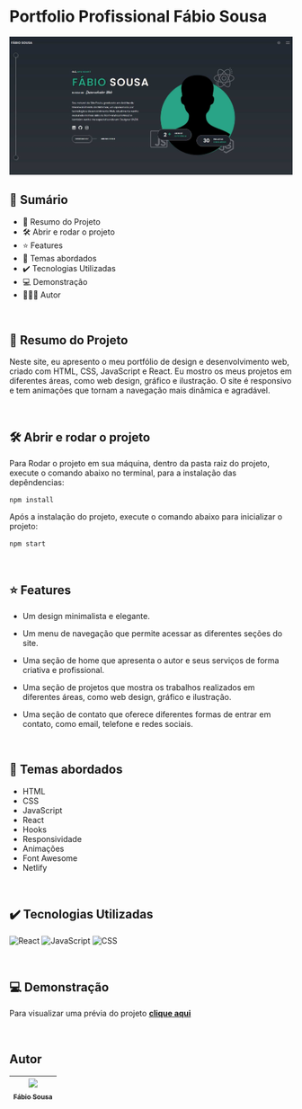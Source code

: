 # Portfolio Profissional Fábio Sousa

<img src="./public/screenshot-01.jpg">

<br>

## 📎 Sumário
- 📌 Resumo do Projeto
- 🛠️ Abrir e rodar o projeto
- ⭐ Features
- 📂 Temas abordados
- ✔️ Tecnologias Utilizadas
- 💻 Demonstração
- 🙋🏻‍♂️ Autor

<br>

## 📌 Resumo do Projeto
Neste site, eu apresento o meu portfólio de design e desenvolvimento web, criado com HTML, CSS, JavaScript e React. Eu mostro os meus projetos em diferentes áreas, como web design, gráfico e ilustração. O site é responsivo e tem animações que tornam a navegação mais dinâmica e agradável.

<br>

## 🛠️ Abrir e rodar o projeto
Para Rodar o projeto em sua máquina, dentro da pasta raiz do projeto, execute o comando abaixo no terminal, para a instalação das depêndencias:
```
npm install
```
Após a instalação do projeto, execute o comando abaixo para inicializar o projeto:
```
npm start
```

<br>

## ⭐ Features

- Um design minimalista e elegante.

- Um menu de navegação que permite acessar as diferentes seções do site.

- Uma seção de home que apresenta o autor e seus serviços de forma criativa e profissional.

- Uma seção de projetos que mostra os trabalhos realizados em diferentes áreas, como web design, gráfico e ilustração.

- Uma seção de contato que oferece diferentes formas de entrar em contato, como email, telefone e redes sociais.

<br>

## 📂 Temas abordados
- HTML
- CSS
- JavaScript
- React
- Hooks
- Responsividade
- Animações
- Font Awesome
- Netlify

<br>

## ✔️ Tecnologias Utilizadas
![React](https://img.shields.io/badge/React-20232A?style=for-the-badge&logo=react&logoColor=61DAFB)
![JavaScript](https://img.shields.io/badge/JavaScript-323330?style=for-the-badge&logo=javascript&logoColor=F7DF1E)
![CSS](https://img.shields.io/badge/CSS3-1572B6?style=for-the-badge&logo=css3&logoColor=white)

<br>

## 💻 Demonstração
Para visualizar uma prévia do projeto <a href="https://fabioalexandre1911.github.io/portfolio-fabio"><b>clique aqui</b></a>

<br>

## Autor

| [<img src="https://media.licdn.com/dms/image/v2/D4D03AQHoWyTI_pHhDA/profile-displayphoto-shrink_200_200/profile-displayphoto-shrink_200_200/0/1694041486911?e=1753315200&v=beta&t=Gs-PEcaaN33NfIn7u6QumhY8PzqzsSlo-vNVVzERdco" width=115><br><sub>Fábio Sousa</sub>](https://www.linkedin.com/in/fabio-alexandre-de-sousa-40b2703b/) |
| :---: |
